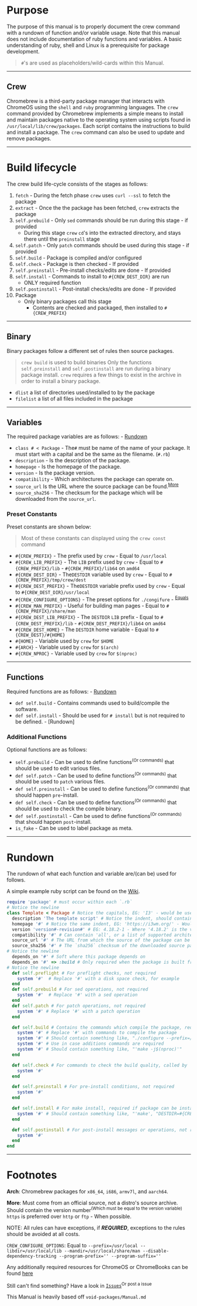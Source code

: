 # Purpose

The purpose of this manual is to properly document the crew command with a rundown of function and/or variable usage. Note that this manual does not include documentation of ruby functions and variables. A basic understanding of ruby, shell and Linux is a prerequisite for package development.
> `#`'s are used as placeholders/wild-cards within this Manual.

***

## Crew
Chromebrew is a third-party package manager that interacts with ChromeOS using the `shell` and `ruby` programming languages. The `crew` command provided by Chromebrew implements a simple means to install and maintain packages native to the operating system using scripts found in `/usr/local/lib/crew/packages`. Each script contains the instructions to build and install a package. The `crew` command can also be used to update and remove packages.
***
# Build lifecycle
The crew build life-cycle consists of the stages as follows:

1. `fetch` - During the fetch phase `crew` uses `curl --ssl`  to fetch the package
2. `extract` - Once the the package has been fetched, `crew` extracts the package
3. `self.prebuild` - Only `sed` commands should be run during this stage - if provided
    - During this stage `crew` `cd`'s into the extracted directory, and stays there until the `preinstall` stage
4. `self.patch` - Only `patch` commands should be used during this stage - if provided
5. `self.build` - Package is compiled and/or configured
6. `self.check` - Package is then checked - If provided
7. `self.preinstall` - Pre-install checks/edits are done - If provided
8. `self.install` - Commands to install to `#{CREW_DEST_DIR}` are run
    - ONLY required function
9. `self.postinstall` - Post-install checks/edits are done - If provided
10. Package
    - Only binary packages call this stage
       - Contents are checked and packaged, then installed to `#{CREW_PREFIX}`
***
## Binary
Binary packages follow a different set of rules then source packages.
> `crew build` is used to build binaries
Only the functions `self.preinstall` and `self.postinstall` are run during a binary package install.
`crew` requires a few things to exist in the archive in order to install a binary package.

- `dlist` a list of directories used/installed to by the package
- `filelist` a list of all files included in the package
***
## Variables

The required package variables are as follows: - [Rundown](#rundown)

- `class # < Package` - The`#` must be name of the name of your package. It must start with a capital and be the same as the filename. (`#.rb`)
- `description`  - Is the description of the package.
- `homepage`  - Is the homepage of the package.
- `version`  - Is the package version.
- `compatibility`  - Which architectures the package can operate on.
- `source_url`  Is the URL where the source package can be found.<sup>[More](#More)</sup>
- `source_sha256`  - The checksum for the package which will be downloaded from the `source_url`.
### Preset Constants

Preset constants are shown below:
> Most of these constants can displayed using the `crew const` command

- `#{CREW_PREFIX}` - The prefix used by `crew` - Equal to `/usr/local`
- `#{CREW_LIB_PREFIX}` - The `LIB` prefix used by `crew` - Equal to `#{CREW_PREFIX}/lib` - `#{CREW_PREFIX}/lib64` on `amd64`
- `#{CREW_DEST_DIR}` - The`DESTDIR` variable used by `crew` - Equal to `#{CREW_PREFIX}/tmp/crew/dest`
- `#{CREW_DEST_PREFIX}` - The`DESTDIR` variable prefix used by `crew` - Equal to `#{CREW_DEST_DIR}/usr/local`
- `#{CREW_CONFIGURE_OPTIONS}` - The preset options for `./congifure` - <sup>[Equals](#eq)</sup>
- `#{CREW_MAN_PREFIX}` - Useful for building man pages - Equal to `#{CREW_PREFIX}/share/man`
- `#{CREW_DEST_LIB_PREFIX}` - The `DESTDIR` `LIB` prefix - Equal to `#{CREW_DEST_PREFIX}/lib` - `#{CREW_DEST_PREFIX}/lib64` on `amd64`
- `#{CREW_DEST_HOME}` - The `DESTDIR` home variable - Equal to `#{CREW_DEST}/#{HOME}`
- `#{HOME}` - Variable used by `crew` for `$HOME`
- `#{ARCH}` - Variable used by `crew` for `$(arch)`
- `#{CREW_NPROC}` - Variable used by `crew` for `$(nproc)`

***

## Functions

Required functions are as follows: - [Rundown](#rundown)

- `def self.build` - Contains commands used to build/compile the software.
- `def self.install` - Should be used for `# install` but is not required to be defined. - [Rundown]

### Additional Functions

Optional functions are as follows:

- `self.prebuild` - Can be used to define functions<sup>(Or commands)</sup> that should be used to edit various files.
- `def self.patch` - Can be used to define functions<sup>(Or commands)</sup> that should be used to `patch` various files.
- `def self.preinstall` - Can be used to define functions<sup>(Or commands)</sup> that should happen `pre`-install.
- `def self.check` - Can be used to define functions<sup>(Or commands)</sup> that should be used to check the compile binary.
- `def self.postinstall` - Can be used to define functions<sup>(Or commands)</sup> that should happen `post`-install.
- `is_fake` - Can be used to label package as meta.
***
# Rundown

The rundown of what each function and variable are/(can be) used for follows.

A simple example ruby script can be found on the [Wiki](https://github.com/chromebrew/chromebrew/wiki/Creating-a-package).
```ruby
require 'package' # must occur within each `.rb`
# Notice the newline
class Template < Package # Notice the capitals, EG: 'I3' - would be used for an 'i3' package
  description 'The template script' # Notice the indent, should contain no more than one line of text
  homepage '#' # Notice the same indent, EG: 'https://i3wm.org/' - Would be used for an 'i3' Package
  version 'version#-revision#' # EG: 4.18.2-1 - Where '4.18.2' is the version and '1' is the revision - Omit revision on new packages
  compatibility '#' # Can contain 'all', or a list of supported architectures each separated by a space
  source_url '#' # The URL from which the source of the package can be downloaded
  source_sha256 '#' # The `sha256` checksum of the downloaded source package
# Notice the newline
  depends_on '#' # Soft where this package depends on
  depends_on '#' => :build # Only required when the package is built from source
# Notice the newline
  def self.preflight # For preflight checks, not required
    system '#'  # Replace '#' with a disk space check, for example
  end
  def self.prebuild # For sed operations, not required
    system '#'  # Replace '#' with a sed operation
  end
  def self.patch # For patch operations, not required
    system '#' # Replace '#' with a patch operation
  end

  def self.build # Contains the commands which compile the package, required if package con be compiled
    system '#' # Replace '#' with commands to compile the package
    system '#' # Should contain something like, "./configure --prefix=/usr/local"
    system '#' # Use in case additions commands are required
    system '#' # Should contain something like, "'make -j$(nproc)'"
  end

  def self.check # For commands to check the build quality, called by 'crew build'
    system '#'
  end

  def self.preinstall # For pre-install conditions, not required
    system '#'
  end

  def self.install # For make install, required if package can be installed
    system '#' # Should contain something like, "'make', "DESTDIR=#{CREW_DEST_DIR}", 'install'"
  end

  def self.postinstall # For post-install messages or operations, not required
    system '#'
  end
end
```
<!-- self.prebuild is not included yet -->

***
# Footnotes

<a name="Arch">**Arch**</a>: Chromebrew packages for `x86_64`, `i686`, `armv7l`, and `aarch64`.

<a name="More">**More**</a>: Must come from an official source, not a distro's source archive. Should contain the version number<sup>(Which must be equal to the version variable)</sup> `https` is preferred over `http` or `ftp` - When possible.

NOTE: All rules can have exceptions, if ***REQUIRED***, exceptions to the rules should be avoided at all costs.

<a name="eq">`CREW_CONFIGURE_OPTIONS`</a>: Equal to `--prefix=/usr/local --libdir=/usr/local/lib --mandir=/usr/local/share/man --disable-dependency-tracking --program-prefix='' --program-suffix=''`

Any additionally required resources for ChromeOS or ChromeBooks can be found [here](https://github.com/chromebrew/chromebrew/wiki/Links)

Still can't find something? Have a look in [`Issues`](https://github.com/chromebrew/chromebrew/issues)<sup>Or post a issue</sup>

This Manual is heavily based off <a hrel="https://github.com/void-linux/void-packages/blob/master/Manual.md"><code>void-packages/Manual.md</code></a>
